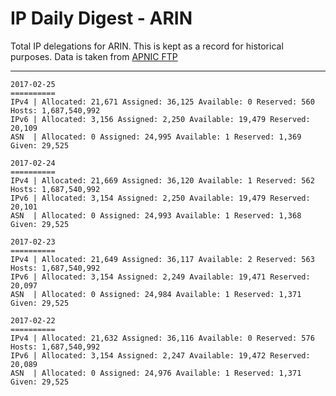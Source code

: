 # IP Daily Digest - ARIN 

Total IP delegations for ARIN. This is kept as a record for historical purposes. Data is taken from [APNIC FTP](https://ftp.apnic.net/)

---

```
2017-02-25
==========
IPv4 | Allocated: 21,671 Assigned: 36,125 Available: 0 Reserved: 560 Hosts: 1,687,540,992
IPv6 | Allocated: 3,156 Assigned: 2,250 Available: 19,479 Reserved: 20,109
ASN  | Allocated: 0 Assigned: 24,995 Available: 1 Reserved: 1,369 Given: 29,525
```

```
2017-02-24
==========
IPv4 | Allocated: 21,669 Assigned: 36,120 Available: 1 Reserved: 562 Hosts: 1,687,540,992
IPv6 | Allocated: 3,154 Assigned: 2,250 Available: 19,479 Reserved: 20,101
ASN  | Allocated: 0 Assigned: 24,993 Available: 1 Reserved: 1,368 Given: 29,525
```

```
2017-02-23
==========
IPv4 | Allocated: 21,649 Assigned: 36,117 Available: 2 Reserved: 563 Hosts: 1,687,540,992
IPv6 | Allocated: 3,154 Assigned: 2,249 Available: 19,471 Reserved: 20,097
ASN  | Allocated: 0 Assigned: 24,984 Available: 1 Reserved: 1,371 Given: 29,525
```

```
2017-02-22
==========
IPv4 | Allocated: 21,632 Assigned: 36,116 Available: 0 Reserved: 576 Hosts: 1,687,540,992
IPv6 | Allocated: 3,154 Assigned: 2,247 Available: 19,472 Reserved: 20,089
ASN  | Allocated: 0 Assigned: 24,976 Available: 1 Reserved: 1,371 Given: 29,525
```
